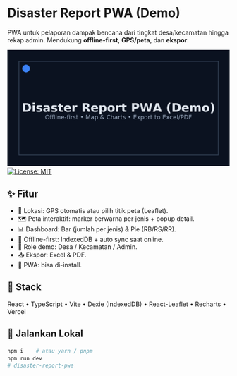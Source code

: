 # Disaster Report PWA (Demo)

PWA untuk pelaporan dampak bencana dari tingkat desa/kecamatan hingga rekap admin. Mendukung **offline-first**, **GPS/peta**, dan **ekspor**.

![Preview](public/og-preview.png)
[![License: MIT](https://img.shields.io/badge/License-MIT-yellow.svg)](LICENSE)

## ✨ Fitur
- 🧭 Lokasi: GPS otomatis atau pilih titik peta (Leaflet).
- 🗺️ Peta interaktif: marker berwarna per jenis + popup detail.
- 📊 Dashboard: Bar (jumlah per jenis) & Pie (RB/RS/RR).
- 🔌 Offline-first: IndexedDB + auto sync saat online.
- 👥 Role demo: Desa / Kecamatan / Admin.
- 📤 Ekspor: Excel & PDF.
- 📱 PWA: bisa di-install.

## 🧱 Stack
React • TypeScript • Vite • Dexie (IndexedDB) • React-Leaflet • Recharts • Vercel

## 🚀 Jalankan Lokal
```bash
npm i    # atau yarn / pnpm
npm run dev
# disaster-report-pwa